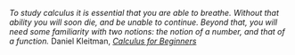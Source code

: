 

_To study calculus it is essential that you are able to breathe. Without that ability you will soon die, and be unable to continue.
Beyond that, you will need some familiarity with two notions: the notion of a number, and that of a function._
Daniel Kleitman, [_Calculus for Beginners_](http://www-math.mit.edu/~djk/calculus_beginners/chapter00/section01.html)
